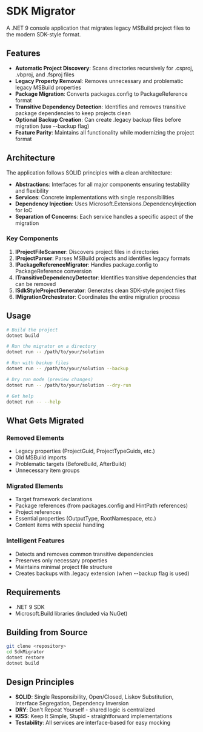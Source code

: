 # SDK Migrator

A .NET 9 console application that migrates legacy MSBuild project files to the modern SDK-style format.

## Features

- **Automatic Project Discovery**: Scans directories recursively for .csproj, .vbproj, and .fsproj files
- **Legacy Property Removal**: Removes unnecessary and problematic legacy MSBuild properties
- **Package Migration**: Converts packages.config to PackageReference format
- **Transitive Dependency Detection**: Identifies and removes transitive package dependencies to keep projects clean
- **Optional Backup Creation**: Can create .legacy backup files before migration (use --backup flag)
- **Feature Parity**: Maintains all functionality while modernizing the project format

## Architecture

The application follows SOLID principles with a clean architecture:

- **Abstractions**: Interfaces for all major components ensuring testability and flexibility
- **Services**: Concrete implementations with single responsibilities
- **Dependency Injection**: Uses Microsoft.Extensions.DependencyInjection for IoC
- **Separation of Concerns**: Each service handles a specific aspect of the migration

### Key Components

1. **IProjectFileScanner**: Discovers project files in directories
2. **IProjectParser**: Parses MSBuild projects and identifies legacy formats
3. **IPackageReferenceMigrator**: Handles package.config to PackageReference conversion
4. **ITransitiveDependencyDetector**: Identifies transitive dependencies that can be removed
5. **ISdkStyleProjectGenerator**: Generates clean SDK-style project files
6. **IMigrationOrchestrator**: Coordinates the entire migration process

## Usage

```bash
# Build the project
dotnet build

# Run the migrator on a directory
dotnet run -- /path/to/your/solution

# Run with backup files
dotnet run -- /path/to/your/solution --backup

# Dry run mode (preview changes)
dotnet run -- /path/to/your/solution --dry-run

# Get help
dotnet run -- --help
```

## What Gets Migrated

### Removed Elements
- Legacy properties (ProjectGuid, ProjectTypeGuids, etc.)
- Old MSBuild imports
- Problematic targets (BeforeBuild, AfterBuild)
- Unnecessary item groups

### Migrated Elements
- Target framework declarations
- Package references (from packages.config and HintPath references)
- Project references
- Essential properties (OutputType, RootNamespace, etc.)
- Content items with special handling

### Intelligent Features
- Detects and removes common transitive dependencies
- Preserves only necessary properties
- Maintains minimal project file structure
- Creates backups with .legacy extension (when --backup flag is used)

## Requirements

- .NET 9 SDK
- Microsoft.Build libraries (included via NuGet)

## Building from Source

```bash
git clone <repository>
cd SdkMigrator
dotnet restore
dotnet build
```

## Design Principles

- **SOLID**: Single Responsibility, Open/Closed, Liskov Substitution, Interface Segregation, Dependency Inversion
- **DRY**: Don't Repeat Yourself - shared logic is centralized
- **KISS**: Keep It Simple, Stupid - straightforward implementations
- **Testability**: All services are interface-based for easy mocking